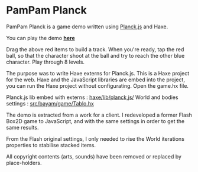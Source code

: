 # PamPam Planck

PamPam Planck is a game demo written using [Planck.js](https://github.com/shakiba/planck.js) and Haxe.

You can play the demo **[here](http://a-lyrae.com/demo/pampamplanck/)**

Drag the above red items to build a track. When you're ready, tap the red ball, so that the character shoot at the ball and try to reach the other blue character. Play through 8 levels.

The purpose was to write Haxe externs for Planck.js. This is a Haxe project for the web. Haxe and the JavaScript libraries are embed into the project, you can run the Haxe project without configurating. Open the game.hx file.

Planck.js lib embed with externs : [haxe/lib/planck,js/](./haxe/lib/planck,js/)
World and bodies settings : [src/bayam/game/Tablo.hx](./src/bayam/game/Tablo.hx)

The demo is extracted from a work for a client. I redeveloped a former Flash Box2D game to JavaScript, and with the same settings in order to get the same results.

From the Flash original settings, I only needed to rise the World iterations properties to stabilise stacked items.

All copyright contents (arts, sounds) have been removed or replaced by place-holders.